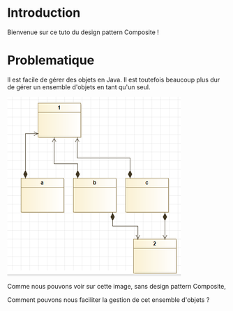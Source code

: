 # Introduction

Bienvenue sur ce tuto du design pattern Composite !

# Problematique

Il est facile de gérer des objets en Java.
Il est toutefois beaucoup plus dur de gérer un ensemble d'objets en tant qu'un seul.

![Image Heritage](exProbleme.PNG)

Comme nous pouvons voir sur cette image, sans design pattern Composite, 

Comment pouvons nous faciliter la gestion de cet ensemble d'objets ?
